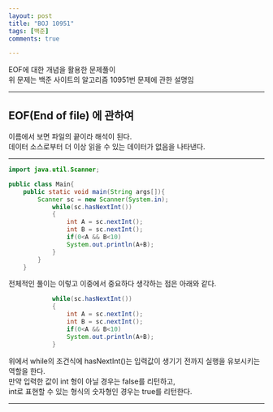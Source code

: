 ```yaml
---
layout: post
title: "BOJ 10951"
tags: [백준]
comments: true

---
```

EOF에 대한 개념을 활용한 문제풀이<br>
위 문제는 백준 사이트의 알고리즘 10951번 문제에 관한 설명임<br>


---

## EOF(End of file) 에 관하여
이름에서 보면 파일의 끝이라 해석이 된다.<br>
데이터 소스로부터 더 이상 읽을 수 있는 데이터가 없음을 나타낸다.<br>

---
```java
import java.util.Scanner;

public class Main{
	public static void main(String args[]){
		Scanner sc = new Scanner(System.in);
			while(sc.hasNextInt())
			{
				int A = sc.nextInt();
				int B = sc.nextInt();
				if(0<A && B<10)
				System.out.println(A+B);		
			}
		} 
	}

```
전체적인 풀이는 이렇고 이중에서 중요하다 생각하는 점은 아래와 같다.
```java
			while(sc.hasNextInt())
			{
				int A = sc.nextInt();
				int B = sc.nextInt();
				if(0<A && B<10)
				System.out.println(A+B);		
			}
```
위에서 while의 조건식에 hasNextInt()는 입력값이 생기기 전까지 실행을 유보시키는 역할을 한다.<br>
만약 입력한 값이 int 형이 아닐 경우는 false를 리턴하고,<br> int로 표현할 수 있는 형식의 숫자형인 경우는 true를 리턴한다.<br>

---
